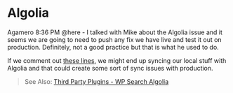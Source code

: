 # Algolia

Agamero  8:36 PM
@here - I talked with Mike about the Algolia issue and it seems we are going to need to push any fix we have live and test it out on production. Definitely, not a good practice but that is what he used to do.

If we comment out [these lines](https://github.com/wpcomvip/nu-edu/blob/master/plugins/nuedu-core-functionality/inc/search/class-init.php#L17-L19), we might end up syncing our local stuff with Algolia and that could create some sort of sync issues with production.

> See Also: [Third Party Plugins - WP Search Algolia](../third-party-plugins/wp-search-algolia.md)